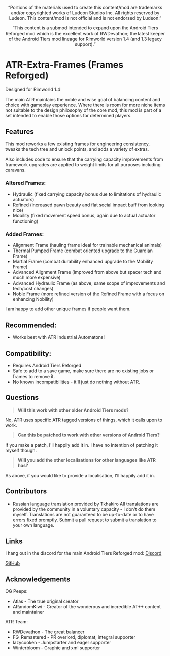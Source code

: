 <p align="center">
	“Portions of the materials used to create this content/mod are trademarks and/or copyrighted works of Ludeon Studios Inc. All rights reserved by Ludeon. This content/mod is not official and is not endorsed by Ludeon.”
</p>
<p align="center">
	“This content is a submod intended to expand upon the Android Tiers Reforged mod which is the excellent work of RWDevathon; the latest keeper of the Android Tiers mod lineage for Rimworld version 1.4 (and 1.3 legacy support).”
</p>

# ATR-Extra-Frames (Frames Reforged)
Designed for Rimworld 1.4

The main ATR maintains the noble and wise goal of balancing content and choice with gameplay experience.
Where there is room for more niche items not suitable to the design philosophy of the core mod, this mod is part of a set intended to enable those options for determined players.

## Features
This mod reworks a few existing frames for engineering consistency, tweaks the tech tree and unlock points, and adds a variety of extras.

Also includes code to ensure that the carrying capacity improvements from framework upgrades are applied to weight limits for all purposes including caravans.

### Altered Frames:
* Hydraulic (fixed carrying capacity bonus due to limitations of hydraulic actuators)
* Refined (increased pawn beauty and flat social impact buff from looking nice)
* Mobility (fixed movement speed bonus, again due to actual actuator functioning)

### Added Frames:
* Alignment Frame (hauling frame ideal for trainable mechanical animals)
* Thermal Pumped Frame (combat oriented upgrade to the Guardian Frame)
* Martial Frame (combat durability enhanced upgrade to the Mobility Frame)
* Advanced Alignment Frame (improved from above but spacer tech and much more expensive)
* Advanced Hydraulic Frame (as above; same scope of improvements and tech/cost changes)
* Noble Frame (more refined version of the Refined Frame with a focus on enhancing Nobility)

I am happy to add other unique frames if people want them.

## Recommended:
* Works best with ATR Industrial Automatons!

## Compatibility:
* Requires Android Tiers Reforged
* Safe to add to a save game, make sure there are no existing jobs or frames to remove it.
* No known incompatibilities - it'll just do nothing without ATR.

## Questions
> **Will this work with other older Android Tiers mods?**

No, ATR uses specific ATR tagged versions of things, which it calls upon to work.

> **Can this be patched to work with other versions of Android Tiers?**

If you make a patch, I'll happily add it in. I have no intention of patching it myself though.

> **Will you add the other localisations for other languages like ATR has?**

As above, if you would like to provide a localisation, I'll happily add it in.

## Contributors
* Russian language translation provided by Tkhakiro
All translations are provided by the community in a voluntary capacity - I don't do them myself.
Translations are not guaranteed to be up-to-date or to have errors fixed promptly.
Submit a pull request to submit a translation to your own language.

## Links
I hang out in the discord for the main Android Tiers Reforged mod:
[Discord](https://discord.gg/udNCpbkABT)

[GitHub](https://github.com/MasterOfGrey/ATR-Extra-Frames)

## Acknowledgements
OG Peeps:
* Atlas - The true original creator
* ARandomKiwi - Creator of the wonderous and incredible AT++ content and maintainer

ATR Team:
* RWDevathon - The great balancer
* FG_Remastered - PR overlord, diplomat, integral supporter
* lazycooken - Jumpstarter and eager supporter
* Winterbloom - Graphic and xml supporter
